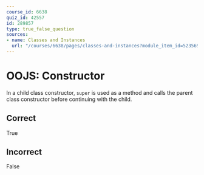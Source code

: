 ```yaml
---
course_id: 6638
quiz_id: 42557
id: 289857
type: true_false_question
sources:
- name: Classes and Instances
  url: "/courses/6638/pages/classes-and-instances?module_item_id=523569"
---
```


# OOJS: Constructor

In a child class constructor, `super` is used as a method and calls the parent
class constructor before continuing with the child.

## Correct

True

## Incorrect

False
